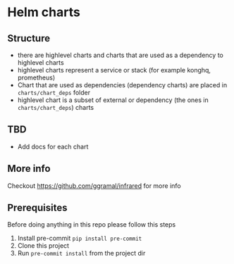 # Helm charts


## Structure
* there are highlevel charts and charts that are used as a dependency to highlevel charts
* highlevel charts represent a service or stack (for example konghq, prometheus)
* Chart that are used as dependencies (dependency charts) are placed in `charts/chart_deps` folder 
* highlevel chart is a subset of external or dependency (the ones in `charts/chart_deps`) charts

## TBD
* Add docs for each chart

## More info

Checkout https://github.com/ggramal/infrared for more info

## Prerequisites
Before doing anything in this repo please follow this steps
1. Install pre-commit `pip install pre-commit`
2. Clone this project
3. Run `pre-commit install` from the project dir
